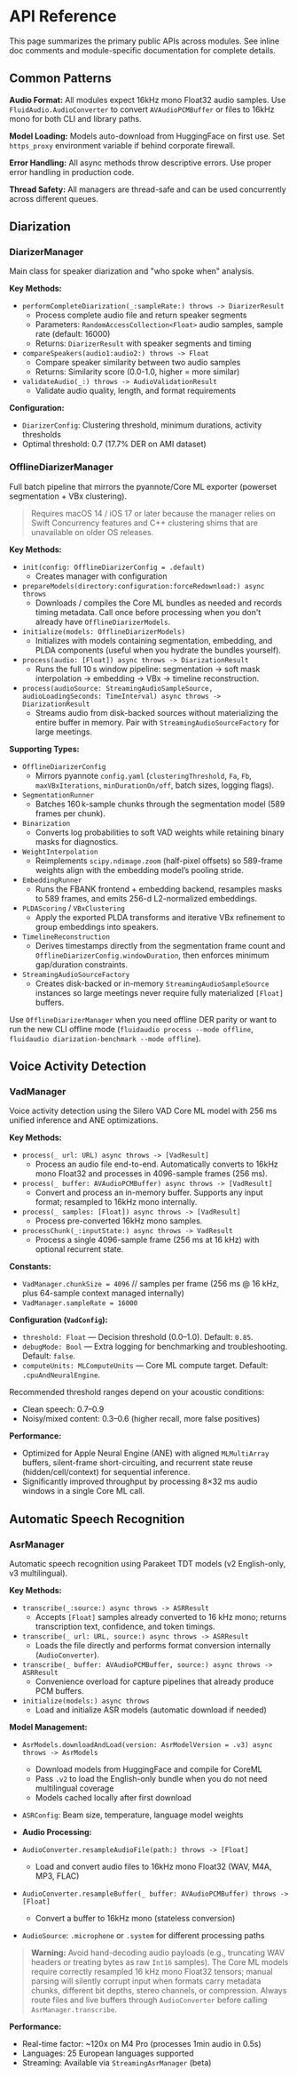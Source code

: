 # API Reference

This page summarizes the primary public APIs across modules. See inline doc comments and module-specific documentation for complete details.

## Common Patterns

**Audio Format:** All modules expect 16kHz mono Float32 audio samples. Use `FluidAudio.AudioConverter` to convert `AVAudioPCMBuffer` or files to 16kHz mono for both CLI and library paths.

**Model Loading:** Models auto-download from HuggingFace on first use. Set `https_proxy` environment variable if behind corporate firewall.

**Error Handling:** All async methods throw descriptive errors. Use proper error handling in production code.

**Thread Safety:** All managers are thread-safe and can be used concurrently across different queues.

## Diarization

### DiarizerManager
Main class for speaker diarization and "who spoke when" analysis.

**Key Methods:**
- `performCompleteDiarization(_:sampleRate:) throws -> DiarizerResult`
  - Process complete audio file and return speaker segments
  - Parameters: `RandomAccessCollection<Float>` audio samples, sample rate (default: 16000)
  - Returns: `DiarizerResult` with speaker segments and timing
- `compareSpeakers(audio1:audio2:) throws -> Float`
  - Compare speaker similarity between two audio samples
  - Returns: Similarity score (0.0-1.0, higher = more similar)
- `validateAudio(_:) throws -> AudioValidationResult`
  - Validate audio quality, length, and format requirements

**Configuration:**
- `DiarizerConfig`: Clustering threshold, minimum durations, activity thresholds
- Optimal threshold: 0.7 (17.7% DER on AMI dataset)

### OfflineDiarizerManager
Full batch pipeline that mirrors the pyannote/Core ML exporter (powerset segmentation + VBx clustering).

> Requires macOS 14 / iOS 17 or later because the manager relies on Swift Concurrency features and C++ clustering shims that are unavailable on older OS releases.

**Key Methods:**
- `init(config: OfflineDiarizerConfig = .default)`
  - Creates manager with configuration
- `prepareModels(directory:configuration:forceRedownload:) async throws`
  - Downloads / compiles the Core ML bundles as needed and records timing metadata. Call once before processing when you don't already have `OfflineDiarizerModels`.
- `initialize(models: OfflineDiarizerModels)`
  - Initializes with models containing segmentation, embedding, and PLDA components (useful when you hydrate the bundles yourself).
- `process(audio: [Float]) async throws -> DiarizationResult`
  - Runs the full 10 s window pipeline: segmentation → soft mask interpolation → embedding → VBx → timeline reconstruction.
- `process(audioSource: StreamingAudioSampleSource, audioLoadingSeconds: TimeInterval) async throws -> DiarizationResult`
  - Streams audio from disk-backed sources without materializing the entire buffer in memory. Pair with `StreamingAudioSourceFactory` for large meetings.

**Supporting Types:**
- `OfflineDiarizerConfig`
  - Mirrors pyannote `config.yaml` (`clusteringThreshold`, `Fa`, `Fb`, `maxVBxIterations`, `minDurationOn/off`, batch sizes, logging flags).
- `SegmentationRunner`
  - Batches 160 k-sample chunks through the segmentation model (589 frames per chunk).
- `Binarization`
  - Converts log probabilities to soft VAD weights while retaining binary masks for diagnostics.
- `WeightInterpolation`
  - Reimplements `scipy.ndimage.zoom` (half-pixel offsets) so 589-frame weights align with the embedding model’s pooling stride.
- `EmbeddingRunner`
  - Runs the FBANK frontend + embedding backend, resamples masks to 589 frames, and emits 256-d L2-normalized embeddings.
- `PLDAScoring` / `VBxClustering`
  - Apply the exported PLDA transforms and iterative VBx refinement to group embeddings into speakers.
- `TimelineReconstruction`
  - Derives timestamps directly from the segmentation frame count and `OfflineDiarizerConfig.windowDuration`, then enforces minimum gap/duration constraints.
- `StreamingAudioSourceFactory`
  - Creates disk-backed or in-memory `StreamingAudioSampleSource` instances so large meetings never require fully materialized `[Float]` buffers.

Use `OfflineDiarizerManager` when you need offline DER parity or want to run the new CLI offline mode (`fluidaudio process --mode offline`, `fluidaudio diarization-benchmark --mode offline`).

## Voice Activity Detection

### VadManager
Voice activity detection using the Silero VAD Core ML model with 256 ms unified inference and ANE optimizations.

**Key Methods:**
- `process(_ url: URL) async throws -> [VadResult]`
  - Process an audio file end-to-end. Automatically converts to 16kHz mono Float32 and processes in 4096-sample frames (256 ms).
- `process(_ buffer: AVAudioPCMBuffer) async throws -> [VadResult]`
  - Convert and process an in-memory buffer. Supports any input format; resampled to 16kHz mono internally.
- `process(_ samples: [Float]) async throws -> [VadResult]`
  - Process pre-converted 16kHz mono samples.
- `processChunk(_:inputState:) async throws -> VadResult`
  - Process a single 4096-sample frame (256 ms at 16 kHz) with optional recurrent state.

**Constants:**
- `VadManager.chunkSize = 4096`  // samples per frame (256 ms @ 16 kHz, plus 64-sample context managed internally)
- `VadManager.sampleRate = 16000`

**Configuration (`VadConfig`):**
- `threshold: Float` — Decision threshold (0.0–1.0). Default: `0.85`.
- `debugMode: Bool` — Extra logging for benchmarking and troubleshooting. Default: `false`.
- `computeUnits: MLComputeUnits` — Core ML compute target. Default: `.cpuAndNeuralEngine`.

Recommended threshold ranges depend on your acoustic conditions:
- Clean speech: 0.7–0.9
- Noisy/mixed content: 0.3–0.6 (higher recall, more false positives)

**Performance:**
- Optimized for Apple Neural Engine (ANE) with aligned `MLMultiArray` buffers, silent-frame short-circuiting, and recurrent state reuse (hidden/cell/context) for sequential inference.
- Significantly improved throughput by processing 8×32 ms audio windows in a single Core ML call.

## Automatic Speech Recognition

### AsrManager
Automatic speech recognition using Parakeet TDT models (v2 English-only, v3 multilingual).

**Key Methods:**
- `transcribe(_:source:) async throws -> ASRResult`
  - Accepts `[Float]` samples already converted to 16 kHz mono; returns transcription text, confidence, and token timings.
- `transcribe(_ url: URL, source:) async throws -> ASRResult`
  - Loads the file directly and performs format conversion internally (`AudioConverter`).
- `transcribe(_ buffer: AVAudioPCMBuffer, source:) async throws -> ASRResult`
  - Convenience overload for capture pipelines that already produce PCM buffers.
- `initialize(models:) async throws`
  - Load and initialize ASR models (automatic download if needed)

**Model Management:**
- `AsrModels.downloadAndLoad(version: AsrModelVersion = .v3) async throws -> AsrModels`
  - Download models from HuggingFace and compile for CoreML
  - Pass `.v2` to load the English-only bundle when you do not need multilingual coverage
  - Models cached locally after first download
- `ASRConfig`: Beam size, temperature, language model weights

- **Audio Processing:**
- `AudioConverter.resampleAudioFile(path:) throws -> [Float]`
  - Load and convert audio files to 16kHz mono Float32 (WAV, M4A, MP3, FLAC)
- `AudioConverter.resampleBuffer(_ buffer: AVAudioPCMBuffer) throws -> [Float]`
  - Convert a buffer to 16kHz mono (stateless conversion)
- `AudioSource`: `.microphone` or `.system` for different processing paths

> **Warning:** Avoid hand-decoding audio payloads (e.g., truncating WAV headers or treating bytes as raw `Int16` samples).
> The Core ML models require correctly resampled 16 kHz mono Float32 tensors; manual parsing will silently corrupt input when
> formats carry metadata chunks, different bit depths, stereo channels, or compression. Always route files and live buffers
> through `AudioConverter` before calling `AsrManager.transcribe`.

**Performance:**
- Real-time factor: ~120x on M4 Pro (processes 1min audio in 0.5s)
- Languages: 25 European languages supported
- Streaming: Available via `StreamingAsrManager` (beta)
